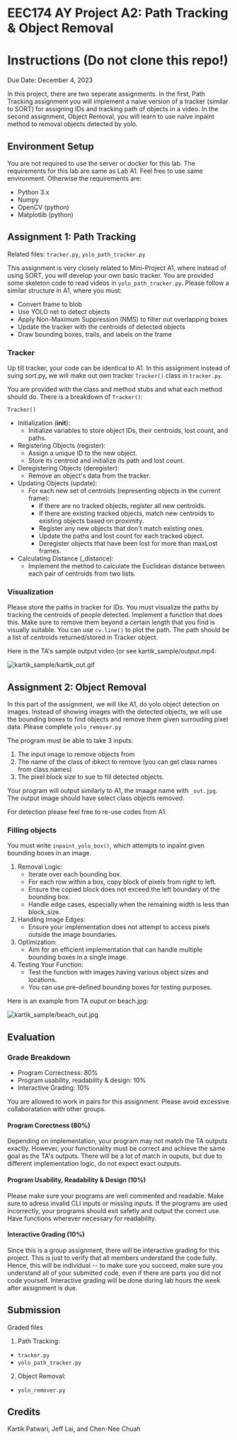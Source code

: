 # EEC174 AY Project A2: Path Tracking & Object Removal
# Instructions (Do not clone this repo!)

Due Date: December 4, 2023

In this project, there are two seperate assignments. In the first, Path Tracking assignment you will implement a naive version of a tracker (similar to SORT) for assigning IDs and tracking path of objects in a video. In the second assignment, Object Removal, you will learn to use naive inpaint method to removal objects detected by yolo.

## Environment Setup

You are not required to use the server or docker for this lab. The requirements for this lab are same as Lab A1. Feel free to use same environment. Otherwise the requirements are:
- Python 3.x
- Numpy
- OpenCV (python)
- Matplotlib (python)

## Assignment 1: Path Tracking

Related files: ```tracker.py```, ```yolo_path_tracker.py```

This assignment is very closely related to Mini-Project A1, where instead of using SORT, you will develop your own basic tracker.
You are provided some skeleton code to read videos in ```yolo_path_tracker.py```. Please follow a similar structure in A1, where you must:

- Convert frame to blob
- Use YOLO net to detect objects
- Apply Non-Maximum Suppression (NMS) to filter out overlapping boxes
- Update the tracker with the centroids of detected objects
- Draw bounding boxes, trails, and labels on the frame

### Tracker
Up till tracker, your code can be identical to A1. In this assignment instead of suing sort.py, we will make out own tracker ```Tracker()``` class in ```tracker.py```.

You are provided with the class and method stubs and what each method should do. There is a breakdown of ```Tracker()```:

```Tracker()```
- Initialization (__init__):
    - Initialize variables to store object IDs, their centroids, lost count, and paths.
- Registering Objects (register):
    - Assign a unique ID to the new object.
    - Store its centroid and initialize its path and lost count.
- Deregistering Objects (deregister):
    - Remove an object's data from the tracker.
- Updating Objects (update):
    - For each new set of centroids (representing objects in the current frame):
        - If there are no tracked objects, register all new centroids.
        - If there are existing tracked objects, match new centroids to existing objects based on proximity.
        - Register any new objects that don't match existing ones.
        - Update the paths and lost count for each tracked object.
        - Deregister objects that have been lost for more than maxLost frames.
- Calculating Distance (_distance):
    - Implement the method to calculate the Euclidean distance between each pair of centroids from two lists.

### Visualization

Please store the paths in tracker for IDs. You must visualize the paths by tracking the centroids of people detected. Implement a function that does this. Make sure to remove them beyond a certain length that you find is visually suitable. You can use ```cv.line()``` to plot the path. The path should be a list of centroids returned/stored in Tracker object.

Here is the TA's sample output video (or see kartik_sample/output.mp4:

![kartik_sample/kartik_out.gif](kartik_sample/kartik_out.gif)

## Assignment 2: Object Removal

In this part of the assignment, we will like A1, do yolo object detection on images. Instead of showing images with the detected objects, we will use the bounding boxes to find objects and remove them given surrouding pixel data. Please complete ```yolo_remover.py```

The program must be able to take 3 inputs:
1. The input image to remove objects from
2. The name of the class of ibkect to remove (you can get class names from class.names)
3. The pixel block size to sue to fill detected objects.

Your program will output similarly to A1, the imaage name with `_out.jpg`. The output image should have select class objects removed.

For detection please feel free to re-use codes from A1.

### Filling objects

You must write ```inpaint_yolo_box()```, which attempts to inpaint given bounding boxes in an image. 

1. Removal Logic:
    - Iterate over each bounding box.
    - For each row within a box, copy block of pixels from right to left.
    - Ensure the copied block does not exceed the left boundary of the bounding box.
    - Handle edge cases, especially when the remaining width is less than block_size.
2. Handling Image Edges:
    - Ensure your implementation does not attempt to access pixels outside the image boundaries.
3. Optimization:
    - Aim for an efficient implementation that can handle multiple bounding boxes in a single image.
4. Testing Your Function:
    - Test the function with images having various object sizes and locations.
    - You can use pre-defined bounding boxes for testing purposes.

Here is an example from TA ouput on beach.jpg:

![kartik_sample/beach_out.jpg](kartik_sample/beach_out.jpg)

## Evaluation

### Grade Breakdown

- Program Correctness: 80%
- Program usability, readability & design: 10%
- Interactive Grading: 10%

You are allowed to work in pairs for this assignment. Please avoid excessive collaboratation with other groups.

#### Program Corectness (80%)
Depending on implementation, your program may not match the TA outputs exactly. However, your functionality must be correct and achieve the same goal as the TA's outputs. There will be a lot of match in ouputs, but due to different implementation logic, do not expect exact outputs.

#### Program Usability, Readability & Design (10%)
Please make sure your programs are well commented and readable. Make sure to adress invalid CLI inputs or missing inputs. If the programs are used incorrectly, your programs should exit safetly and output the correct use. Have functions wherever necessary for readability. 

#### Interactive Grading (10%)
Since this is a group assignment, there will be interactive grading for this project. This is just to verify that all members understand the code fully. Hence, this will be individual -- to make sure you succeed, make sure you understand all of your submitted code, even if there are parts you did not code yourself. Interactive grading will be done during lab hours the week after assignment is due.

## Submission

Graded files

1. Path Tracking:
- ```tracker.py```
- ```yolo_path_tracker.py```

2. Object Removal:
- ```yolo_remover.py```

## Credits

Kartik Patwari, Jeff Lai, and Chen-Nee Chuah
